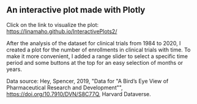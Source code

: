 ## An interactive plot made with Plotly

Click on the link to visualize the plot: https://linamaho.github.io/InteractivePlots2/

After the analysis of the dataset for clinical trials from 1984 to 2020, I created a plot for the number of enrollments in clinical trials with time. 
To make it more convenient, I added a range slider to select a specific time period and some buttons at the top for an easy selection of months or years.


Data source: Hey, Spencer, 2019, "Data for "A Bird’s Eye View of Pharmaceutical Research and Development"", https://doi.org/10.7910/DVN/S8C77Q, Harvard Dataverse.
